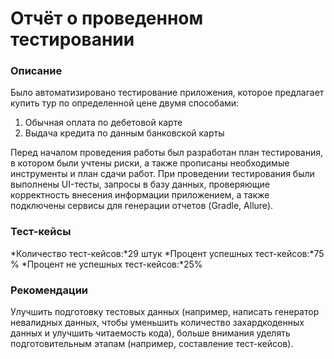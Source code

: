 # Отчёт о проведенном тестировании

### Описание
Было автоматизировано тестирование приложения, которое предлагает купить тур по определенной цене двумя способами:
 1. Обычная оплата по дебетовой карте 
 2. Выдача кредита по данным банковской карты

Перед началом проведения работы был разработан план тестирования, в котором были учтены риски, а также прописаны необходимые инструменты и план сдачи работ. При проведении тестирования были выполнены UI-тесты, запросы в базу данных, проверяющие корректность внесения информации приложением, а также подключены сервисы для генерации отчетов (Gradle, Allure).

### Тест-кейсы
 *Количество тест-кейсов:*29 штук 
 *Процент успешных тест-кейсов:*75 % 
 *Процент не успешных тест-кейсов:*25% 

### Рекомендации
 Улучшить подготовку тестовых данных (например, написать генератор невалидных данных, чтобы уменьшить количество захардкоденных данных и улучшить читаемость кода), больше внимания уделять подготовительным этапам (например, составление тест-кейсов).
